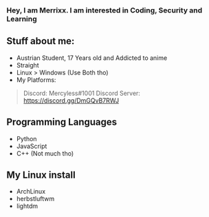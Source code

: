 ### Hey, I am Merrixx. I am interested in Coding, Security and Learning

## Stuff about me: 
* Austrian Student, 17 Years old and Addicted to anime
* Straight
* Linux > Windows
    (Use Both tho)
* My Platforms:
> Discord: Mercyless#1001
> Discord Server: https://discord.gg/DmGQvB7RWJ

## Programming Languages
* Python
* JavaScript
* C++ (Not much tho)


## My Linux install
* ArchLinux
* herbstluftwm
* lightdm
